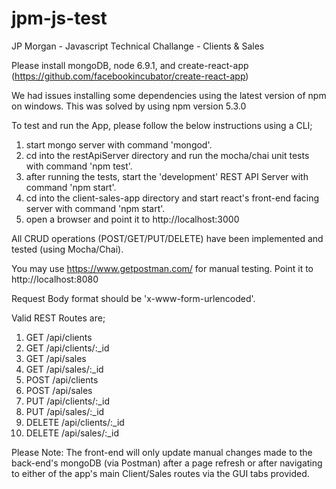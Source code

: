 # jpm-js-test
JP Morgan - Javascript Technical Challange - Clients &amp; Sales

Please install mongoDB, node 6.9.1, and create-react-app (https://github.com/facebookincubator/create-react-app)

We had issues installing some dependencies using the latest version of npm on windows. This was solved by using npm version 5.3.0

To test and run the App, please follow the below instructions using a CLI;

1) start mongo server with command 'mongod'.
2) cd into the restApiServer directory and run the mocha/chai unit tests with command 'npm test'.
3) after running the tests, start the 'development' REST API Server with command 'npm start'.
4) cd into the client-sales-app directory and start react's front-end facing server with command 'npm start'.
5) open a browser and point it to http://localhost:3000

All CRUD operations (POST/GET/PUT/DELETE) have been implemented and tested (using Mocha/Chai).

You may use https://www.getpostman.com/ for manual testing. Point it to http://localhost:8080

Request Body format should be 'x-www-form-urlencoded'.

Valid REST Routes are;
1) GET /api/clients
2) GET /api/clients/:_id
3) GET /api/sales
4) GET /api/sales/:_id
5) POST /api/clients
6) POST /api/sales
7) PUT /api/clients/:_id
8) PUT /api/sales/:_id
9) DELETE /api/clients/:_id
10) DELETE /api/sales/:_id

Please Note: The front-end will only update manual changes made to the back-end's mongoDB (via Postman) after a page refresh or after navigating to either of the app's main Client/Sales routes via the GUI tabs provided.
